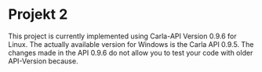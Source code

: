 # Projekt 2

This project is currently implemented using Carla-API Version 0.9.6 for Linux. The actually available version for Windows is the Carla API 0.9.5. The changes made in the API 0.9.6 do not allow you to test your code with older API-Version because.